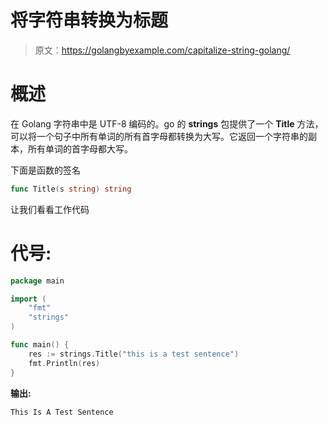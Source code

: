 # 将字符串转换为标题

> 原文：<https://golangbyexample.com/capitalize-string-golang/>

# **概述**

在 Golang 字符串中是 UTF-8 编码的。go 的 **strings** 包提供了一个 **Title** 方法，可以将一个句子中所有单词的所有首字母都转换为大写。它返回一个字符串的副本，所有单词的首字母都大写。

下面是函数的签名

```go
func Title(s string) string
```

让我们看看工作代码

# **代号:**

```go
package main

import (
    "fmt"
    "strings"
)

func main() {
    res := strings.Title("this is a test sentence")
    fmt.Println(res)
}
```

**输出:**

```go
This Is A Test Sentence
```